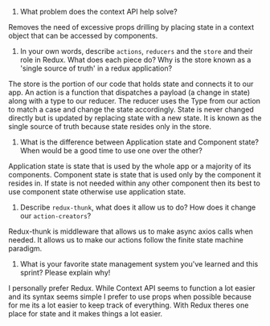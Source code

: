1. What problem does the context API help solve?

Removes the need of excessive props drilling by placing state in a context object that can be accessed by components.

1. In your own words, describe `actions`, `reducers` and the `store` and their role in Redux. What does each piece do? Why is the store known as a 'single source of truth' in a redux application?

The store is the portion of our code that holds state and connects it to our app. An action is a function that dispatches a payload (a change in state) along with a type to our reducer. The reducer uses the Type from our action to match a case and change the state accordingly. State is never changed directly but is updated by replacing state with a new state. It is known as the single source of truth because state resides only in the store.

1. What is the difference between Application state and Component state? When would be a good time to use one over the other?

Application state is state that is used by the whole app or a majority of its components. Component state is state that is used only by the component it resides in. If state is not needed within any other component then its best to use component state otherwise use application state.

1. Describe `redux-thunk`, what does it allow us to do? How does it change our `action-creators`?

 Redux-thunk is middleware that allows us to make async axios calls when needed. It allows us to make our actions follow the finite state machine paradigm. 

1. What is your favorite state management system you've learned and this sprint? Please explain why!

I personally prefer Redux. While Context API seems to function a lot easier and its syntax seems simple I prefer to use props when possible because for me its a lot easier to keep track of everything. With Redux theres one place for state and it makes things a lot easier.
